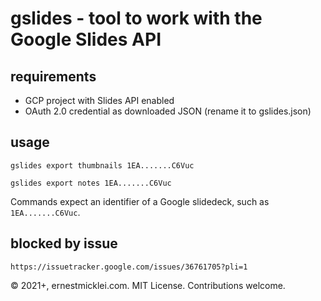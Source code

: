 # gslides - tool to work with the Google Slides API

## requirements

- GCP project with Slides API enabled
- OAuth 2.0 credential as downloaded JSON (rename it to gslides.json)

## usage

    gslides export thumbnails 1EA.......C6Vuc

    gslides export notes 1EA.......C6Vuc

Commands expect an identifier of a Google slidedeck, such as `1EA.......C6Vuc`.


## blocked by issue

    https://issuetracker.google.com/issues/36761705?pli=1

&copy; 2021+, ernestmicklei.com. MIT License. Contributions welcome.